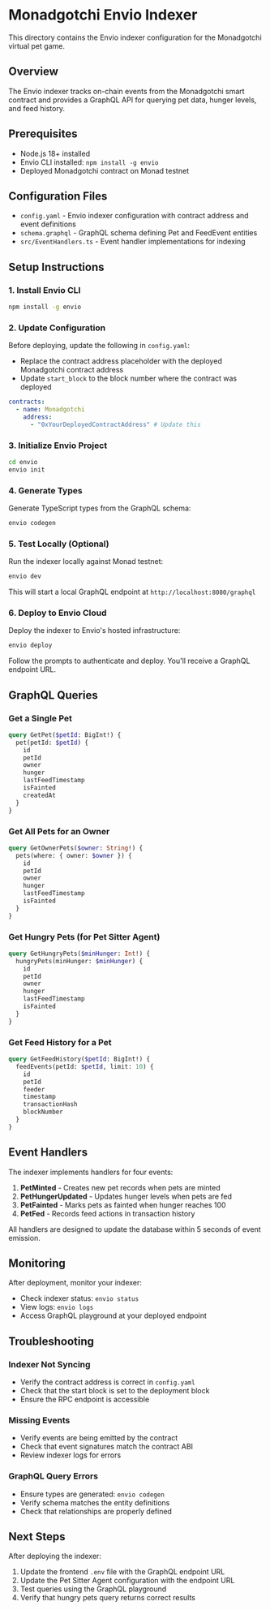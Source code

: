 # Monadgotchi Envio Indexer

This directory contains the Envio indexer configuration for the Monadgotchi virtual pet game.

## Overview

The Envio indexer tracks on-chain events from the Monadgotchi smart contract and provides a GraphQL API for querying pet data, hunger levels, and feed history.

## Prerequisites

- Node.js 18+ installed
- Envio CLI installed: `npm install -g envio`
- Deployed Monadgotchi contract on Monad testnet

## Configuration Files

- `config.yaml` - Envio indexer configuration with contract address and event definitions
- `schema.graphql` - GraphQL schema defining Pet and FeedEvent entities
- `src/EventHandlers.ts` - Event handler implementations for indexing

## Setup Instructions

### 1. Install Envio CLI

```bash
npm install -g envio
```

### 2. Update Configuration

Before deploying, update the following in `config.yaml`:

- Replace the contract address placeholder with the deployed Monadgotchi contract address
- Update `start_block` to the block number where the contract was deployed

```yaml
contracts:
  - name: Monadgotchi
    address:
      - "0xYourDeployedContractAddress" # Update this
```

### 3. Initialize Envio Project

```bash
cd envio
envio init
```

### 4. Generate Types

Generate TypeScript types from the GraphQL schema:

```bash
envio codegen
```

### 5. Test Locally (Optional)

Run the indexer locally against Monad testnet:

```bash
envio dev
```

This will start a local GraphQL endpoint at `http://localhost:8080/graphql`

### 6. Deploy to Envio Cloud

Deploy the indexer to Envio's hosted infrastructure:

```bash
envio deploy
```

Follow the prompts to authenticate and deploy. You'll receive a GraphQL endpoint URL.

## GraphQL Queries

### Get a Single Pet

```graphql
query GetPet($petId: BigInt!) {
  pet(petId: $petId) {
    id
    petId
    owner
    hunger
    lastFeedTimestamp
    isFainted
    createdAt
  }
}
```

### Get All Pets for an Owner

```graphql
query GetOwnerPets($owner: String!) {
  pets(where: { owner: $owner }) {
    id
    petId
    owner
    hunger
    lastFeedTimestamp
    isFainted
  }
}
```

### Get Hungry Pets (for Pet Sitter Agent)

```graphql
query GetHungryPets($minHunger: Int!) {
  hungryPets(minHunger: $minHunger) {
    id
    petId
    owner
    hunger
    lastFeedTimestamp
    isFainted
  }
}
```

### Get Feed History for a Pet

```graphql
query GetFeedHistory($petId: BigInt!) {
  feedEvents(petId: $petId, limit: 10) {
    id
    petId
    feeder
    timestamp
    transactionHash
    blockNumber
  }
}
```

## Event Handlers

The indexer implements handlers for four events:

1. **PetMinted** - Creates new pet records when pets are minted
2. **PetHungerUpdated** - Updates hunger levels when pets are fed
3. **PetFainted** - Marks pets as fainted when hunger reaches 100
4. **PetFed** - Records feed actions in transaction history

All handlers are designed to update the database within 5 seconds of event emission.

## Monitoring

After deployment, monitor your indexer:

- Check indexer status: `envio status`
- View logs: `envio logs`
- Access GraphQL playground at your deployed endpoint

## Troubleshooting

### Indexer Not Syncing

- Verify the contract address is correct in `config.yaml`
- Check that the start block is set to the deployment block
- Ensure the RPC endpoint is accessible

### Missing Events

- Verify events are being emitted by the contract
- Check that event signatures match the contract ABI
- Review indexer logs for errors

### GraphQL Query Errors

- Ensure types are generated: `envio codegen`
- Verify schema matches the entity definitions
- Check that relationships are properly defined

## Next Steps

After deploying the indexer:

1. Update the frontend `.env` file with the GraphQL endpoint URL
2. Update the Pet Sitter Agent configuration with the endpoint URL
3. Test queries using the GraphQL playground
4. Verify that hungry pets query returns correct results
